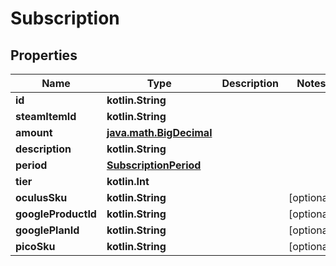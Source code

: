 
# Subscription

## Properties
Name | Type | Description | Notes
------------ | ------------- | ------------- | -------------
**id** | **kotlin.String** |  | 
**steamItemId** | **kotlin.String** |  | 
**amount** | [**java.math.BigDecimal**](java.math.BigDecimal.md) |  | 
**description** | **kotlin.String** |  | 
**period** | [**SubscriptionPeriod**](SubscriptionPeriod.md) |  | 
**tier** | **kotlin.Int** |  | 
**oculusSku** | **kotlin.String** |  |  [optional]
**googleProductId** | **kotlin.String** |  |  [optional]
**googlePlanId** | **kotlin.String** |  |  [optional]
**picoSku** | **kotlin.String** |  |  [optional]



